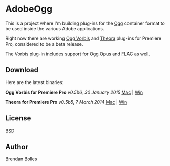 AdobeOgg
========

This is a project where I'm building plug-ins for the [Ogg](http://www.xiph.org/ogg/) container format to be used inside the various Adobe applications.

Right now there are working [Ogg Vorbis](http://www.vorbis.com/) and [Theora](http://www.theora.org/) plug-ins for Premiere Pro, considered to be a beta release.

The Vorbis plug-in includes support for [Ogg Opus](http://opus-codec.org/) and [FLAC](http://xiph.org/flac/) as well.


Download
--------
Here are the latest binaries:

**Ogg Vorbis for Premiere Pro** _v0.5b6, 30 January 2015_
[Mac](http://www.fnordware.com/downloads/Ogg_v0.5b6_mac.zip) | [Win](https://www.fnordware.com/downloads/Ogg_v0.5b6_win.zip)

**Theora for Premiere Pro** _v0.5b5, 7 March 2014_
[Mac](http://www.fnordware.com/downloads/Theora_v0.5b5_mac.zip) | [Win](https://www.fnordware.com/downloads/Theora_v0.5b5_win.zip)


License
-------
BSD


Author
------
Brendan Bolles
